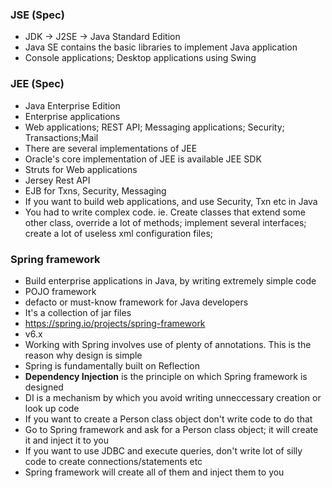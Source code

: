 ### JSE (Spec)

* JDK -> J2SE -> Java Standard Edition
* Java SE contains the basic libraries to implement Java application
* Console applications; Desktop applications using Swing

### JEE (Spec)

* Java Enterprise Edition
* Enterprise applications
* Web applications; REST API; Messaging applications; Security; Transactions;Mail
* There are several implementations of JEE
* Oracle's core implementation of JEE is available JEE SDK
* Struts for Web applications
* Jersey Rest API 
* EJB for Txns, Security, Messaging
* If you want to build web applications, and use Security, Txn etc in Java
* You had to write complex code. ie. Create classes that extend some other class, override a lot of methods; implement several interfaces; create a lot of useless xml configuration files;

### Spring framework

* Build enterprise applications in Java, by writing extremely simple code
* POJO framework
* defacto or must-know framework for Java developers
* It's a collection of jar files
* https://spring.io/projects/spring-framework
* v6.x
* Working with Spring involves use of plenty of annotations. This is the reason why design is simple
* Spring is fundamentally built on Reflection
* **Dependency Injection** is the principle on which Spring framework is designed 
* DI is a mechanism by which you avoid writing unneccessary creation or look up code
* If you want to create a Person class object don't write code to do that
* Go to Spring framework and ask for a Person class object; it will create it and inject it to you
* If you want to use JDBC and execute queries, don't write lot of silly code to create connections/statements etc
* Spring framework will create all of them and inject them to you















